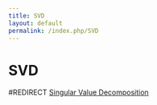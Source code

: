 ```yaml
---
title: SVD
layout: default
permalink: /index.php/SVD
---
```


# SVD

#REDIRECT [Singular Value Decomposition](Singular_Value_Decomposition)